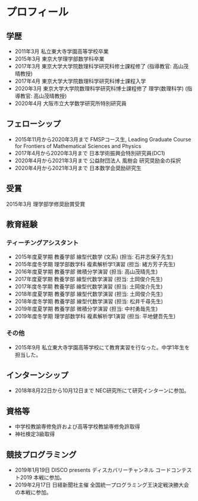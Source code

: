 
# **プロフィール**

## **学歴**
- 2011年3月 私立東大寺学園高等学校卒業<!---  - 2011年4月 東京大学理科I類入学-->
- 2015年3月 東京大学理学部数学科卒業<!--- 2015年4月 東京大学大学院数理科学研究科修士課程入学-->
- 2017年3月 東京大学大学院数理科学研究科修士課程修了 (指導教官: 高山茂晴教授)
- 2017年4月 東京大学大学院数理科学研究科博士課程入学
- 2020年3月 東京大学大学院数理科学研究科博士課程修了 理学(数理科学) (指導教官: 高山茂晴教授)
- 2020年4月 大阪市立大学数学研究所特別研究員 

## **フェローシップ**
- 2015年11月から2020年3月まで FMSPコース生, Leading Graduate Course for Frontiers of Mathematical Sciences and Physics
- 2017年4月から2020年3月まで 日本学術振興会特別研究員(DC1)
- 2020年4月から2021年3月まで 公益財団法人 風樹会 研究奨励金の採択
- 2020年4月から2021年3月まで 日本数学会奨励研究生

## **受賞**
2015年3月 理学部学修奨励賞受賞

## **教育経験**
### **ティーチングアシスタント**
- 2015年度夏学期 教養学部 線型代数学 (文系) (担当: 石井志保子先生)
- 2015年度冬学期 理学部数学科 複素解析学1演習 (担当: 緒方芳子先生)
- 2016年度夏学期 教養学部 微積分学演習
(担当: 高山茂晴先生)
- 2017年度夏学期 教養学部 線型代数学演習
(担当: 土岡俊介先生) 
- 2017年度冬学期 教養学部 線型代数学演習
(担当: 土岡俊介先生) 
- 2018年度夏学期 教養学部 線型代数学演習
(担当: 土岡俊介先生) 
- 2018年度冬学期 教養学部 線型代数学演習
(担当: 松井千尋先生) 
- 2019年度夏学期 教養学部 微積分学演習
(担当: 中村勇哉先生) 
- 2019年度冬学期 理学部数学科 複素解析学1演習
(担当: 平地健吾先生) 
### **その他**
- 2015年9月 私立東大寺学園高等学校にて教育実習を行なった。中学1年生を担当した。


## **インターンシップ**
- 2018年8月22日から10月12日まで NEC研究所にて研究インターンに参加。

## **資格等**
- 中学校教諭専修免許および高等学校教諭専修免許取得
- 神社検定3級取得

## **競技プログラミング**
- 2019年1月19日 DISCO presents ディスカバリーチャンネル コードコンテスト2019 本戦に参加。
- 2019年2月17日 日経新聞社主催 全国統一プログラミング王決定戦決勝大会の本戦に参加。
